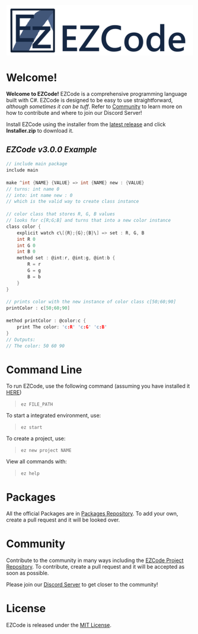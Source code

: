 ![Main Image](https://raw.githubusercontent.com/JBrosDevelopment/EZCode/master/docs/Images/EZCode_Wide_Logo.png)

# Welcome!

**Welcome to EZCode!** EZCode is a comprehensive programming language built with C#. EZCode is designed to be easy to use straightforward, *although sometimes it can be tuff*. Refer to [Community](#community) to learn more on how to contribute and where to join our Discord Server!

Install EZCode using the installer from the [latest release](https://github.com/EZCodeLanguage/EZCode/releases/latest) and click **Installer.zip** to download it.
## *EZCode v3.0.0 Example*
```c
// include main package
include main

make ^int {NAME} {VALUE} => int {NAME} new : {VALUE}
// turns: int name 0
// into: int name new : 0
// which is the valid way to create class instance

// color class that stores R, G, B values
// looks for c[R;G;B] and turns that into a new color instance
class color {
    explicit watch c\[{R};{G};{B}\] => set : R, G, B
    int R 0
    int G 0
    int B 0
    method set : @int:r, @int:g, @int:b {
        R = r
        G = g
        B = b
    }
}

// prints color with the new instance of color class c[50;60;90]
printColor : c[50;60;90]

method printColor : @color:c {
    print The color: 'c:R' 'c:G' 'c:B'
}
// Outputs:
// The color: 50 60 90
```

# Command Line

To run EZCode, use the following command (assuming you have installed it [HERE](https://github.com/EZCodeLanguage/EZCode/releases/latest))
> `ez FILE_PATH`

To start a integrated environment, use:
> `ez start`

To create a project, use:
> `ez new project NAME`

View all commands with: 
> `ez help`

# Packages

All the official Packages are in [Packages Repository](https://github.com/EZCodeLanguage/Packages.git). To add your own, create a pull request and it will be looked over. 

# Community

Contribute to the community in many ways including the [EZCode Project Repository](https://github.com/EZCodeLanguage/Projects.git). To contribute, create a pull request and it will be accepted as soon as possible. 

Please join our [Discord Server](https://discord.gg/DpBrp6Zy) to get closer to the community!

# License

EZCode is released under the [MIT License](LICENSE).
